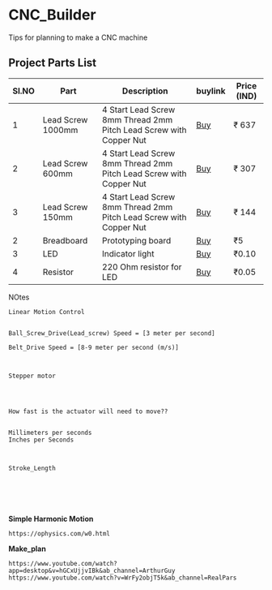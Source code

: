 # CNC_Builder
Tips for planning to make a CNC machine



<h2>Project Parts List</h2>
<table>
  <thead>
    <tr>
      <th>Sl.NO</th>
      <th>Part</th>
      <th>Description</th>
      <th>buylink</th>
      <th>Price (IND)</th>
    </tr>
  </thead>
  <tbody>
    <tr>
      <td>1</td>
      <td>Lead Screw 1000mm</td>
      <td>4 Start Lead Screw 8mm Thread 2mm Pitch Lead Screw with Copper Nut</td>
      <td><a href="https://robocraze.com/products/1000mm-trapezoidal-4-start-lead-screw-8mm-thread-2mm-pitch-lead-screw-with-copper-nut?variant=43145763750112">Buy</a></td>
      <td>₹ 637</td>
    </tr>
    <tr>
      <td>2</td>
      <td>Lead Screw 600mm</td>
      <td>4 Start Lead Screw 8mm Thread 2mm Pitch Lead Screw with Copper Nut</td>
      <td><a href="https://robu.in/product/600mm-trapezoidal-lead-screw-8mm-thread-2mm-pitch-lead-screw-with-copper-nut/">Buy</a></td>
      <td>₹ 307</td>
    </tr>
    <tr>
      <td>3</td>
      <td>Lead Screw 150mm</td>
      <td>4 Start Lead Screw 8mm Thread 2mm Pitch Lead Screw with Copper Nut</td>
      <td><a href="https://robocraze.com/products/150mm-trapezoidal-4-start-lead-screw-8mm-thread-2mm-pitch-lead-screw-with-copper-nut?pr_prod_strat=e5_desc&pr_rec_id=3f8ea79d3&pr_rec_pid=7762162876640&pr_ref_pid=7762152849632&pr_seq=uniform">Buy</a></td>
      <td>₹ 144</td>
    </tr>
    <tr>
      <td>2</td>
      <td>Breadboard</td>
      <td>Prototyping board</td>
      <td><a href="B08Q7BLB6H">Buy</a></td>
      <td>₹5</td>
    </tr>
    <tr>
      <td>3</td>
      <td>LED</td>
      <td>Indicator light</td>
      <td><a href="B08Q7BLB6H">Buy</a></td>
      <td>₹0.10</td>
    </tr>
    <tr>
      <td>4</td>
      <td>Resistor</td>
      <td>220 Ohm resistor for LED</td>
      <td><a href="B08Q7BLB6H">Buy</a></td>
      <td>₹0.05</td>
    </tr>
  </tbody>
</table>







NOtes


```
Linear Motion Control


Ball_Screw_Drive(Lead_screw) Speed = [3 meter per second]

Belt_Drive Speed = [8-9 meter per second (m/s)]



Stepper motor




How fast is the actuator will need to move??


Millimeters per seconds
Inches per Seconds



Stroke_Length






```






**Simple Harmonic Motion**

```
https://ophysics.com/w0.html
```



**Make_plan**


```
https://www.youtube.com/watch?app=desktop&v=hGCxUjjvIBk&ab_channel=ArthurGuy
https://www.youtube.com/watch?v=WrFy2objT5k&ab_channel=RealPars
```